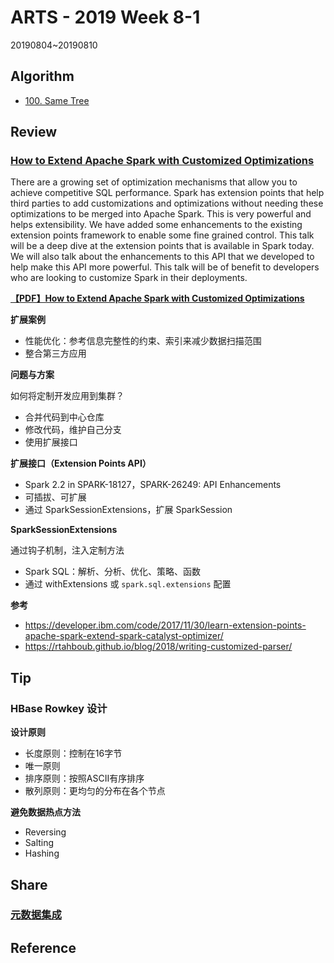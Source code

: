 # ARTS - 2019 Week 8-1

20190804~20190810

## Algorithm

- [100. Same Tree](https://leetcode.com/problems/same-tree/)

## Review

### [How to Extend Apache Spark with Customized Optimizations](https://databricks.com/session/how-to-extend-apache-spark-with-customized-optimizations)

There are a growing set of optimization mechanisms that allow you to achieve competitive SQL performance. Spark has extension points that help third parties to add customizations and optimizations without needing these optimizations to be merged into Apache Spark. This is very powerful and helps extensibility. We have added some enhancements to the existing extension points framework to enable some fine grained control. This talk will be a deep dive at the extension points that is available in Spark today. We will also talk about the enhancements to this API that we developed to help make this API more powerful. This talk will be of benefit to developers who are looking to customize Spark in their deployments.

**[【PDF】How to Extend Apache Spark with Customized Optimizations](../../asset/pdf/how-to-extend-apache-spark-with-customized-optimizations.pdf)**

**扩展案例**

- 性能优化：参考信息完整性的约束、索引来减少数据扫描范围
- 整合第三方应用

**问题与方案**

如何将定制开发应用到集群？

- 合并代码到中心仓库
- 修改代码，维护自己分支
- 使用扩展接口

**扩展接口（Extension Points API）**

- Spark 2.2 in SPARK-18127，SPARK-26249: API Enhancements
- 可插拔、可扩展
- 通过 SparkSessionExtensions，扩展 SparkSession

**SparkSessionExtensions**

通过钩子机制，注入定制方法

- Spark SQL：解析、分析、优化、策略、函数
- 通过 withExtensions 或 `spark.sql.extensions` 配置

**参考**

- https://developer.ibm.com/code/2017/11/30/learn-extension-points-apache-spark-extend-spark-catalyst-optimizer/
- https://rtahboub.github.io/blog/2018/writing-customized-parser/

## Tip

### HBase Rowkey 设计

**设计原则**

- 长度原则：控制在16字节
- 唯一原则
- 排序原则：按照ASCII有序排序
- 散列原则：更均匀的分布在各个节点

**避免数据热点方法**

- Reversing
- Salting
- Hashing

## Share

### [元数据集成](../../share/2019/metadata-integration.md)

## Reference

